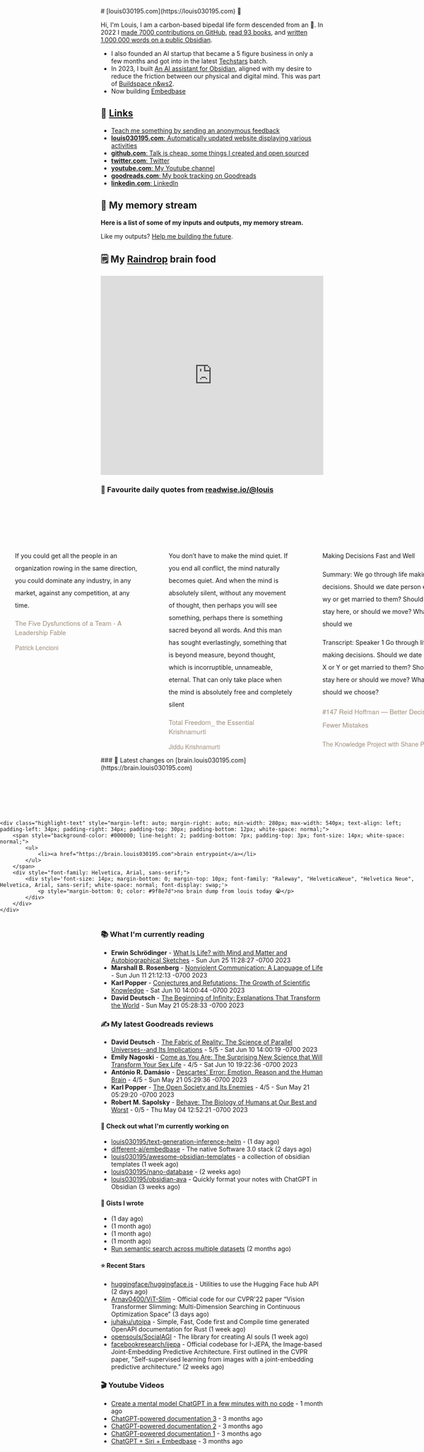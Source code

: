<link rel="shortcut icon" href="/favicon.ico">
# [louis030195.com](https://louis030195.com) 🤔

Hi, I'm Louis, I am a carbon-based bipedal life form descended from an 🐒.
In 2022 I [made 7000 contributions on GitHub](https://github.com/louis030195), 
[read 93 books](https://www.goodreads.com/user/show/103091881-louis-beaumont), 
and [written 1.000,000 words on a public Obsidian](https://brain.louis030195.com).
- I also founded an AI startup that became a 5 figure business in only a few months and got into in the latest [Techstars](https://techstars.com) batch.
- In 2023, I built [An AI assistant for Obsidian](https://github.com/louis030195/obsidian-ava), aligned with my desire to reduce the friction between our physical and digital mind. This was part of [Buildspace n&ws2](https://buildspace.so).
- Now building [Embedbase](https://embedbase.xyz)

## 🔗 [Links](https://brain.louis030195.com/Links)

- [Teach me something by sending an anonymous feedback](https://www.admonymous.co/louis030195)
- [**louis030195.com**: Automatically updated website displaying various activities](https://louis030195.com)
- [**github.com**: Talk is cheap, some things I created and open sourced](https://github.com/louis030195)
- [**twitter.com**: Twitter](https://twitter.com/@louis030195)
- [**youtube.com**: My Youtube channel](https://www.youtube.com/channel/UCQyHp-A6Y4hwRt7qmi_TYOQ)
- [**goodreads.com**: My book tracking on Goodreads](https://www.goodreads.com/user/show/103091881-louis-beaumont)
- [**linkedin.com**: LinkedIn](https://www.linkedin.com/in/louis030195)

## 🌊 My memory stream

**Here is a list of some of my inputs and outputs, my memory stream.**

Like my outputs? [Help me building the future](https://www.linkedin.com/in/louis030195/).

## 🗒 My [Raindrop](https://raindrop.io) brain food

<iframe style="border: 0; width: 100%; height: 450px; background-color: transparent;" allowfullscreen frameborder="0" src="https://raindrop.io/louis030195/public-26885635/embed/sort=-created&theme=dark&hide=header%2Cadd"></iframe>

### 👋 Favourite daily quotes from [readwise.io/@louis](https://readwise.io/@louis)
<div class="some-highlights" style="display: flex;
  margin-left: -50vw;
  left: 50%;
  overflow-x: scroll;
  width: 100vw;
  position: relative; margin-top: 6rem;">
<div class="highlight-text" style="margin-left: auto; margin-right: auto; min-width: 280px; max-width: 540px; text-align: left; padding-left: 34px; padding-right: 34px; padding-top: 30px; padding-bottom: 12px; white-space: normal;">
<span style="background-color: transparent; line-height: 2; padding-bottom: 7px; padding-top: 3px; font-size: 14px; white-space: normal;">
          If you could get all the people in an organization rowing in the same direction, you could dominate any industry, in any market, against any competition, at any time.
        </span>
<div style="font-family: Helvetica, Arial, sans-serif;">
<div style='font-size: 14px; margin-bottom: 0; margin-top: 10px; font-family: "Raleway", "HelveticaNeue", "Helvetica Neue", Helvetica, Arial, sans-serif; white-space: normal; font-display: swap;'>
<p style="margin-bottom: 0; font-size: 15px; margin-bottom: 2px; color: #9f8e7d">The Five Dysfunctions of a Team - A Leadership Fable</p>
<p style="margin-bottom: 0; color: #9f8e7d">Patrick Lencioni</p>
</div>
</div>
</div>
<div class="highlight-text" style="margin-left: auto; margin-right: auto; min-width: 280px; max-width: 540px; text-align: left; padding-left: 34px; padding-right: 34px; padding-top: 30px; padding-bottom: 12px; white-space: normal;">
<span style="background-color: transparent; line-height: 2; padding-bottom: 7px; padding-top: 3px; font-size: 14px; white-space: normal;">
          You don’t have to make the mind quiet. If you end all conflict, the mind naturally becomes quiet. And when the mind is absolutely silent, without any movement of thought, then perhaps you will see something, perhaps there is something sacred beyond all words. And this man has sought everlastingly, something that is beyond measure, beyond thought, which is incorruptible, unnameable, eternal. That can only take place when the mind is absolutely free and completely silent
        </span>
<div style="font-family: Helvetica, Arial, sans-serif;">
<div style='font-size: 14px; margin-bottom: 0; margin-top: 10px; font-family: "Raleway", "HelveticaNeue", "Helvetica Neue", Helvetica, Arial, sans-serif; white-space: normal; font-display: swap;'>
<p style="margin-bottom: 0; font-size: 15px; margin-bottom: 2px; color: #9f8e7d">Total Freedom_ the Essential Krishnamurti</p>
<p style="margin-bottom: 0; color: #9f8e7d">Jiddu Krishnamurti</p>
</div>
</div>
</div>
<div class="highlight-text" style="margin-left: auto; margin-right: auto; min-width: 280px; max-width: 540px; text-align: left; padding-left: 34px; padding-right: 34px; padding-top: 30px; padding-bottom: 12px; white-space: normal;">
<span style="background-color: transparent; line-height: 2; padding-bottom: 7px; padding-top: 3px; font-size: 14px; white-space: normal;">
          Making Decisions Fast and Well

Summary:
We go through life making decisions. Should we date person extra wy or get married to them? Should we stay here, or should we move? What jobs should we

Transcript:
Speaker 1
Go through life-making decisions. Should we date person X or Y or get married to them? Should we stay here or should we move? What job should we choose?
        </span>
<div style="font-family: Helvetica, Arial, sans-serif;">
<div style='font-size: 14px; margin-bottom: 0; margin-top: 10px; font-family: "Raleway", "HelveticaNeue", "Helvetica Neue", Helvetica, Arial, sans-serif; white-space: normal; font-display: swap;'>
<p style="margin-bottom: 0; font-size: 15px; margin-bottom: 2px; color: #9f8e7d">#147 Reid Hoffman —  Better Decisions, Fewer Mistakes</p>
<p style="margin-bottom: 0; color: #9f8e7d">The Knowledge Project with Shane Parrish</p>
</div>
</div>
</div>
</div>
### 🧠 Latest changes on [brain.louis030195.com](https://brain.louis030195.com)
<div class="some-highlights" style="display: flex;
    margin-left: -50vw;
    left: 50%;
    overflow-x: scroll;
    width: 100vw;
    position: relative; margin-top: 6rem;">
    
    <div class="highlight-text" style="margin-left: auto; margin-right: auto; min-width: 280px; max-width: 540px; text-align: left; padding-left: 34px; padding-right: 34px; padding-top: 30px; padding-bottom: 12px; white-space: normal;">
        <span style="background-color: #000000; line-height: 2; padding-bottom: 7px; padding-top: 3px; font-size: 14px; white-space: normal;">
            <ul>
                <li><a href="https://brain.louis030195.com">brain entrypoint</a></li>
            </ul>
        </span>
        <div style="font-family: Helvetica, Arial, sans-serif;">
            <div style='font-size: 14px; margin-bottom: 0; margin-top: 10px; font-family: "Raleway", "HelveticaNeue", "Helvetica Neue", Helvetica, Arial, sans-serif; white-space: normal; font-display: swap;'>
                <p style="margin-bottom: 0; color: #9f8e7d">no brain dump from louis today 😭</p>
            </div>
        </div>
    </div>
    
</div>


### 📚 What I'm currently reading

-   **Erwin Schrödinger**  - [What Is Life? with Mind and Matter and Autobiographical Sketches](https://www.goodreads.com/book/show/162780.What_Is_Life_with_Mind_and_Matter_and_Autobiographical_Sketches) - Sun Jun 25 11:28:27 -0700 2023
-   **Marshall B. Rosenberg**  - [Nonviolent Communication: A Language of Life](https://www.goodreads.com/book/show/71730.Nonviolent_Communication) - Sun Jun 11 21:12:13 -0700 2023
-   **Karl Popper**  - [Conjectures and Refutations: The Growth of Scientific Knowledge](https://www.goodreads.com/book/show/61554.Conjectures_and_Refutations) - Sat Jun 10 14:00:44 -0700 2023
-   **David Deutsch**  - [The Beginning of Infinity: Explanations That Transform the World](https://www.goodreads.com/book/show/10483171-the-beginning-of-infinity) - Sun May 21 05:28:33 -0700 2023

### ✍ My latest Goodreads reviews

-   **David Deutsch**  - [The Fabric of Reality: The Science of Parallel Universes--and Its Implications](https://www.goodreads.com/book/show/177068.The_Fabric_of_Reality) - 5/5 - Sat Jun 10 14:00:19 -0700 2023
-   **Emily Nagoski**  - [Come as You Are: The Surprising New Science that Will Transform Your Sex Life](https://www.goodreads.com/book/show/22609341-come-as-you-are) - 4/5 - Sat Jun 10 19:22:36 -0700 2023
-   **António R. Damásio**  - [Descartes&#39; Error: Emotion, Reason and the Human Brain](https://www.goodreads.com/book/show/103867.Descartes_Error) - 4/5 - Sun May 21 05:29:36 -0700 2023
-   **Karl Popper**  - [The Open Society and Its Enemies](https://www.goodreads.com/book/show/240592.The_Open_Society_and_Its_Enemies) - 4/5 - Sun May 21 05:29:20 -0700 2023
-   **Robert M. Sapolsky**  - [Behave: The Biology of Humans at Our Best and Worst](https://www.goodreads.com/book/show/31170723-behave) - 0/5 - Thu May 04 12:52:21 -0700 2023

#### 👷 Check out what I'm currently working on

- [louis030195/text-generation-inference-helm](https://github.com/louis030195/text-generation-inference-helm) -  (1 day ago)
- [different-ai/embedbase](https://github.com/different-ai/embedbase) - The native Software 3.0 stack (2 days ago)
- [louis030195/awesome-obsidian-templates](https://github.com/louis030195/awesome-obsidian-templates) - a collection of obsidian templates (1 week ago)
- [louis030195/nano-database](https://github.com/louis030195/nano-database) -  (2 weeks ago)
- [louis030195/obsidian-ava](https://github.com/louis030195/obsidian-ava) - Quickly format your notes with ChatGPT in Obsidian (3 weeks ago)

#### 📓 Gists I wrote

- [](https://gist.github.com/8c99aac12dab3b9b1d2fa5d1fa2cbc22) (1 day ago)
- [](https://gist.github.com/f273458e82b346f09ee4f1dfb83388d6) (1 month ago)
- [](https://gist.github.com/0cf0444bed6d19341a24613970bf0a14) (1 month ago)
- [](https://gist.github.com/1b73be72ed59040b84d9f058e55b42d6) (1 month ago)
- [Run semantic search across multiple datasets](https://gist.github.com/5d5137c9b7c8fa587c11f373116b2fa3) (2 months ago)

#### ⭐ Recent Stars

- [huggingface/huggingface.js](https://github.com/huggingface/huggingface.js) - Utilities to use the Hugging Face hub API (2 days ago)
- [Arnav0400/ViT-Slim](https://github.com/Arnav0400/ViT-Slim) - Official code for our CVPR&#39;22 paper “Vision Transformer Slimming: Multi-Dimension Searching in Continuous Optimization Space” (3 days ago)
- [juhaku/utoipa](https://github.com/juhaku/utoipa) - Simple, Fast, Code first and Compile time generated OpenAPI documentation for Rust (1 week ago)
- [opensouls/SocialAGI](https://github.com/opensouls/SocialAGI) - The library for creating AI souls (1 week ago)
- [facebookresearch/ijepa](https://github.com/facebookresearch/ijepa) - Official codebase for I-JEPA, the Image-based Joint-Embedding Predictive Architecture. First outlined in the CVPR paper, &#34;Self-supervised learning from images with a joint-embedding predictive architecture.&#34; (2 weeks ago)

### 🎬 Youtube Videos

- [Create a mental model ChatGPT in a few minutes with no code](https://www.youtube.com/watch?v=hBJAOIsZLlE) - 1 month ago
- [ChatGPT-powered documentation 3](https://www.youtube.com/watch?v=0UZEly9C7NY) - 3 months ago
- [ChatGPT-powered documentation 2](https://www.youtube.com/watch?v=yv3jtwePXeM) - 3 months ago
- [ChatGPT-powered documentation 1](https://www.youtube.com/watch?v=-9jL9r9QQm0) - 3 months ago
- [ChatGPT &#43; Siri &#43; Embedbase](https://www.youtube.com/watch?v=qH0Zugo0UCo) - 3 months ago


